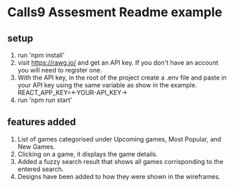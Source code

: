 # Calls9 Assesment Readme example

## setup
1. run 'npm install'
2. visit https://rawg.io/ and get an API key. If you don't have an account you will need to register one.
3. With the API key, in the root of the project create a .env file and paste in your API key using the same variable as show in the example. REACT_APP_KEY=<-YOUR-API_KEY->
4. run 'npm run start'

## features added
1. List of games categorised under Upcoming games, Most Popular, and New Games.
2. Clicking on a game, it displays the game details.
3. Added a fuzzy search result that shows all games corrisponding to the entered search.
4. Designs have been added to how they were shown in the wireframes.